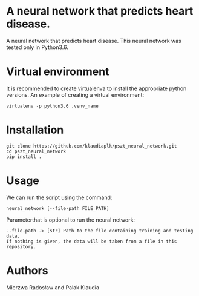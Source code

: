 # A neural network that predicts heart disease.

A neural network that predicts heart disease.
This neural network was tested only in Python3.6.

# Virtual environment
It is recommended to create virtualenva to install the appropriate python versions. An example of creating a virtual environment:
```
virtualenv -p python3.6 .venv_name
```

# Installation
```
git clone https://github.com/klaudiaplk/pszt_neural_network.git
cd pszt_neural_network
pip install .
```

# Usage
We can run the script using the command:
```
neural_network [--file-path FILE_PATH]
```
Parameterthat is optional to run the neural network:
```
--file-path -> [str] Path to the file containing training and testing data. 
If nothing is given, the data will be taken from a file in this repository.
```

# Authors
Mierzwa Radosław and Palak Klaudia

